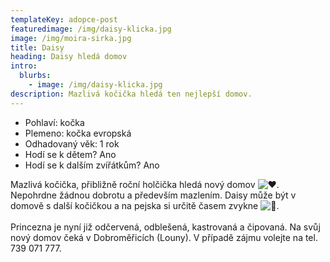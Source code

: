 ```yaml
---
templateKey: adopce-post
featuredimage: /img/daisy-klicka.jpg
image: /img/moira-sirka.jpg
title: Daisy
heading: Daisy hledá domov
intro:
  blurbs:
    - image: /img/daisy-klicka.jpg
description: Mazlivá kočička hledá ten nejlepší domov.
---
```

* Pohlaví: kočka
* Plemeno: kočka evropská
* Odhadovaný věk: 1 rok
* Hodí se k dětem? Ano
* Hodí se k dalším zvířátkům? Ano

Mazlivá kočička, přibližně roční holčička hledá nový domov ![❤️](https://static.xx.fbcdn.net/images/emoji.php/v9/t6c/1/16/2764.png). Nepohrdne žádnou dobrotu a především mazlením. Daisy může být v domově s další kočičkou a na pejska si určitě časem zvykne ![🙂](https://static.xx.fbcdn.net/images/emoji.php/v9/t4c/1/16/1f642.png). \
\
Princezna je nyní již odčervená, odblešená, kastrovaná a čipovaná. Na svůj nový domov čeká v Dobroměřicích (Louny). V případě zájmu volejte na tel. 739 071 777.